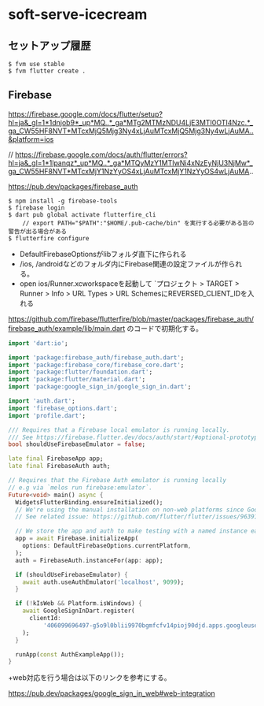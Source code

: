 # soft-serve-icecream

## セットアップ履歴

```
$ fvm use stable
$ fvm flutter create .
```

## Firebase

https://firebase.google.com/docs/flutter/setup?hl=ja&_gl=1*1dnjob9*_up*MQ..*_ga*MTg2MTMzNDU4LjE3MTI0OTI4Nzc.*_ga_CW55HF8NVT*MTcxMjQ5Mjg3Ny4xLjAuMTcxMjQ5Mjg3Ny4wLjAuMA..&platform=ios

// https://firebase.google.com/docs/auth/flutter/errors?hl=ja&_gl=1*1lpanqz*_up*MQ..*_ga*MTQyMzY1MTIwNi4xNzEyNjU3NjMw*_ga_CW55HF8NVT*MTcxMjY1NzYyOS4xLjAuMTcxMjY1NzYyOS4wLjAuMA..

https://pub.dev/packages/firebase_auth

```
$ npm install -g firebase-tools
$ firebase login
$ dart pub global activate flutterfire_cli
    // export PATH="$PATH":"$HOME/.pub-cache/bin" を実行する必要がある旨の警告が出る場合がある
$ flutterfire configure
```

- DefaultFirebaseOptionsがlibフォルダ直下に作られる
- /ios, /androidなどのフォルダ内にFirebase関連の設定ファイルが作られる。
- open ios/Runner.xcworkspaceを起動して `プロジェクト > TARGET > Runner > Info > URL Types > URL SchemesにREVERSED_CLIENT_IDを入れる

https://github.com/firebase/flutterfire/blob/master/packages/firebase_auth/firebase_auth/example/lib/main.dart
のコードで初期化する。

```main.dart
import 'dart:io';

import 'package:firebase_auth/firebase_auth.dart';
import 'package:firebase_core/firebase_core.dart';
import 'package:flutter/foundation.dart';
import 'package:flutter/material.dart';
import 'package:google_sign_in/google_sign_in.dart';

import 'auth.dart';
import 'firebase_options.dart';
import 'profile.dart';

/// Requires that a Firebase local emulator is running locally.
/// See https://firebase.flutter.dev/docs/auth/start/#optional-prototype-and-test-with-firebase-local-emulator-suite
bool shouldUseFirebaseEmulator = false;

late final FirebaseApp app;
late final FirebaseAuth auth;

// Requires that the Firebase Auth emulator is running locally
// e.g via `melos run firebase:emulator`.
Future<void> main() async {
  WidgetsFlutterBinding.ensureInitialized();
  // We're using the manual installation on non-web platforms since Google sign in plugin doesn't yet support Dart initialization.
  // See related issue: https://github.com/flutter/flutter/issues/96391

  // We store the app and auth to make testing with a named instance easier.
  app = await Firebase.initializeApp(
    options: DefaultFirebaseOptions.currentPlatform,
  );
  auth = FirebaseAuth.instanceFor(app: app);

  if (shouldUseFirebaseEmulator) {
    await auth.useAuthEmulator('localhost', 9099);
  }

  if (!kIsWeb && Platform.isWindows) {
    await GoogleSignInDart.register(
      clientId:
          '406099696497-g5o9l0blii9970bgmfcfv14pioj90djd.apps.googleusercontent.com',
    );
  }

  runApp(const AuthExampleApp());
}
```

+web対応を行う場合は以下のリンクを参考にする。

https://pub.dev/packages/google_sign_in_web#web-integration
